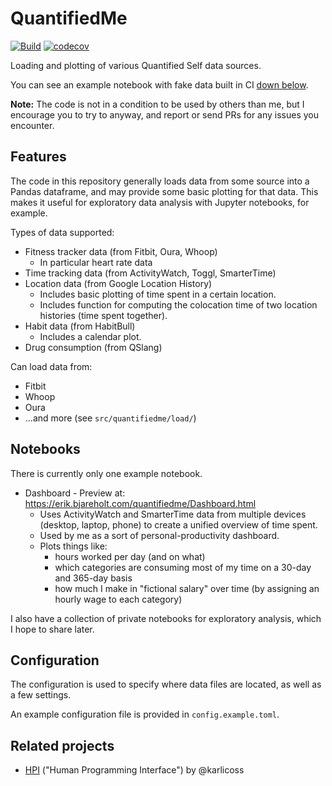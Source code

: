 QuantifiedMe
============

[![Build](https://github.com/ErikBjare/quantifiedme/actions/workflows/build.yml/badge.svg)](https://github.com/ErikBjare/quantifiedme/actions/workflows/build.yml)
[![codecov](https://codecov.io/gh/ErikBjare/quantifiedme/branch/master/graph/badge.svg?token=zZ7hwaw9tR)](https://codecov.io/gh/ErikBjare/quantifiedme)

Loading and plotting of various Quantified Self data sources.

You can see an example notebook with fake data built in CI [down below](#notebooks).

**Note:** The code is not in a condition to be used by others than me, but I encourage you to try to anyway, and report or send PRs for any issues you encounter.


## Features

The code in this repository generally loads data from some source into a Pandas dataframe, and may provide some basic plotting for that data. 
This makes it useful for exploratory data analysis with Jupyter notebooks, for example.

Types of data supported:

 - Fitness tracker data (from Fitbit, Oura, Whoop)
   - In particular heart rate data
 - Time tracking data (from ActivityWatch, Toggl, SmarterTime)
 - Location data (from Google Location History)
   - Includes basic plotting of time spent in a certain location.
   - Includes function for computing the colocation time of two location histories (time spent together).
 - Habit data (from HabitBull)
   - Includes a calendar plot.
 - Drug consumption (from QSlang)

Can load data from:

 - Fitbit
 - Whoop
 - Oura
 - ...and more (see `src/quantifiedme/load/`)


## Notebooks

There is currently only one example notebook.

 - Dashboard - Preview at: https://erik.bjareholt.com/quantifiedme/Dashboard.html
   - Uses ActivityWatch and SmarterTime data from multiple devices (desktop, laptop, phone) to create a unified overview of time spent. 
   - Used by me as a sort of personal-productivity dashboard.
   - Plots things like:
     - hours worked per day (and on what)
     - which categories are consuming most of my time on a 30-day and 365-day basis
     - how much I make in "fictional salary" over time (by assigning an hourly wage to each category)

I also have a collection of private notebooks for exploratory analysis, which I hope to share later.


## Configuration

The configuration is used to specify where data files are located, as well as a few settings.

An example configuration file is provided in `config.example.toml`.


## Related projects

 - [HPI](https://github.com/karlicoss/HPI) ("Human Programming Interface") by @karlicoss
